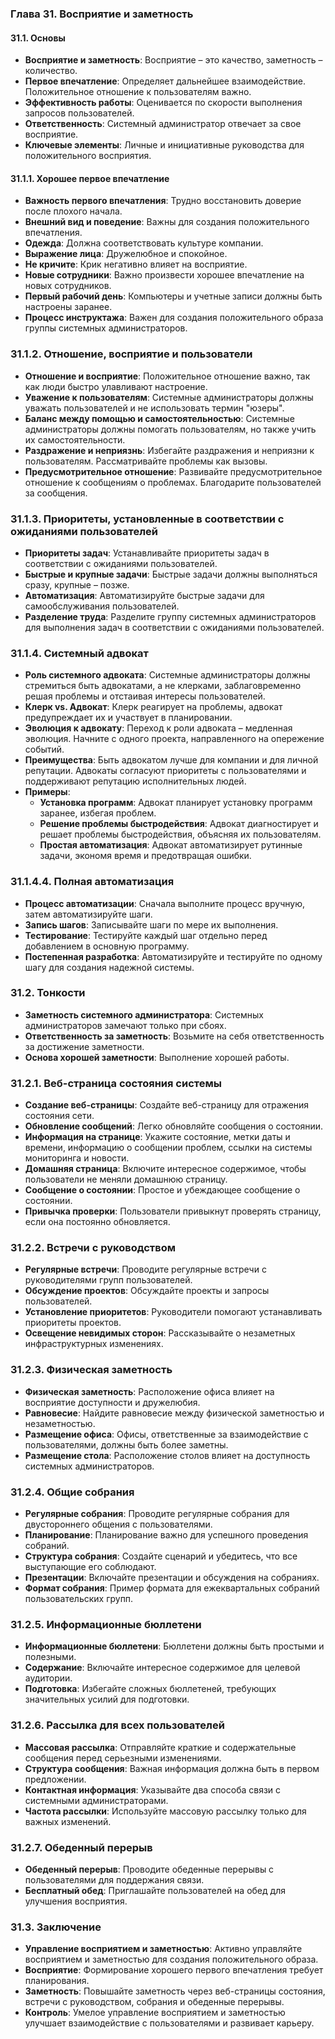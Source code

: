 ### Глава 31. Восприятие и заметность

#### 31.1. Основы
- **Восприятие и заметность**: Восприятие – это качество, заметность – количество.
- **Первое впечатление**: Определяет дальнейшее взаимодействие. Положительное отношение к пользователям важно.
- **Эффективность работы**: Оценивается по скорости выполнения запросов пользователей.
- **Ответственность**: Системный администратор отвечает за свое восприятие.
- **Ключевые элементы**: Личные и инициативные руководства для положительного восприятия.

#### 31.1.1. Хорошее первое впечатление
- **Важность первого впечатления**: Трудно восстановить доверие после плохого начала.
- **Внешний вид и поведение**: Важны для создания положительного впечатления.
- **Одежда**: Должна соответствовать культуре компании.
- **Выражение лица**: Дружелюбное и спокойное.
- **Не кричите**: Крик негативно влияет на восприятие.
- **Новые сотрудники**: Важно произвести хорошее впечатление на новых сотрудников.
- **Первый рабочий день**: Компьютеры и учетные записи должны быть настроены заранее.
- **Процесс инструктажа**: Важен для создания положительного образа группы системных администраторов.

### 31.1.2. Отношение, восприятие и пользователи
- **Отношение и восприятие**: Положительное отношение важно, так как люди быстро улавливают настроение.
- **Уважение к пользователям**: Системные администраторы должны уважать пользователей и не использовать термин "юзеры".
- **Баланс между помощью и самостоятельностью**: Системные администраторы должны помогать пользователям, но также учить их самостоятельности.
- **Раздражение и неприязнь**: Избегайте раздражения и неприязни к пользователям. Рассматривайте проблемы как вызовы.
- **Предусмотрительное отношение**: Развивайте предусмотрительное отношение к сообщениям о проблемах. Благодарите пользователей за сообщения.

### 31.1.3. Приоритеты, установленные в соответствии с ожиданиями пользователей
- **Приоритеты задач**: Устанавливайте приоритеты задач в соответствии с ожиданиями пользователей.
- **Быстрые и крупные задачи**: Быстрые задачи должны выполняться сразу, крупные – позже.
- **Автоматизация**: Автоматизируйте быстрые задачи для самообслуживания пользователей.
- **Разделение труда**: Разделите группу системных администраторов для выполнения задач в соответствии с ожиданиями пользователей.

### 31.1.4. Системный адвокат
- **Роль системного адвоката**: Системные администраторы должны стремиться быть адвокатами, а не клерками, заблаговременно решая проблемы и отстаивая интересы пользователей.
- **Клерк vs. Адвокат**: Клерк реагирует на проблемы, адвокат предупреждает их и участвует в планировании.
- **Эволюция к адвокату**: Переход к роли адвоката – медленная эволюция. Начните с одного проекта, направленного на опережение событий.
- **Преимущества**: Быть адвокатом лучше для компании и для личной репутации. Адвокаты согласуют приоритеты с пользователями и поддерживают репутацию исполнительных людей.
- **Примеры**:
  - **Установка программ**: Адвокат планирует установку программ заранее, избегая проблем.
  - **Решение проблемы быстродействия**: Адвокат диагностирует и решает проблемы быстродействия, объясняя их пользователям.
  - **Простая автоматизация**: Адвокат автоматизирует рутинные задачи, экономя время и предотвращая ошибки.

### 31.1.4.4. Полная автоматизация
- **Процесс автоматизации**: Сначала выполните процесс вручную, затем автоматизируйте шаги.
- **Запись шагов**: Записывайте шаги по мере их выполнения.
- **Тестирование**: Тестируйте каждый шаг отдельно перед добавлением в основную программу.
- **Постепенная разработка**: Автоматизируйте и тестируйте по одному шагу для создания надежной системы.

### 31.2. Тонкости
- **Заметность системного администратора**: Системных администраторов замечают только при сбоях.
- **Ответственность за заметность**: Возьмите на себя ответственность за достижение заметности.
- **Основа хорошей заметности**: Выполнение хорошей работы.

### 31.2.1. Веб-страница состояния системы
- **Создание веб-страницы**: Создайте веб-страницу для отражения состояния сети.
- **Обновление сообщений**: Легко обновляйте сообщения о состоянии.
- **Информация на странице**: Укажите состояние, метки даты и времени, информацию о сообщении проблем, ссылки на системы мониторинга и новости.
- **Домашняя страница**: Включите интересное содержимое, чтобы пользователи не меняли домашнюю страницу.
- **Сообщение о состоянии**: Простое и убеждающее сообщение о состоянии.
- **Привычка проверки**: Пользователи привыкнут проверять страницу, если она постоянно обновляется.

### 31.2.2. Встречи с руководством
- **Регулярные встречи**: Проводите регулярные встречи с руководителями групп пользователей.
- **Обсуждение проектов**: Обсуждайте проекты и запросы пользователей.
- **Установление приоритетов**: Руководители помогают устанавливать приоритеты проектов.
- **Освещение невидимых сторон**: Рассказывайте о незаметных инфраструктурных изменениях.

### 31.2.3. Физическая заметность
- **Физическая заметность**: Расположение офиса влияет на восприятие доступности и дружелюбия.
- **Равновесие**: Найдите равновесие между физической заметностью и незаметностью.
- **Размещение офиса**: Офисы, ответственные за взаимодействие с пользователями, должны быть более заметны.
- **Размещение стола**: Расположение столов влияет на доступность системных администраторов.

### 31.2.4. Общие собрания
- **Регулярные собрания**: Проводите регулярные собрания для двустороннего общения с пользователями.
- **Планирование**: Планирование важно для успешного проведения собраний.
- **Структура собрания**: Создайте сценарий и убедитесь, что все выступающие его соблюдают.
- **Презентации**: Включайте презентации и обсуждения на собраниях.
- **Формат собрания**: Пример формата для ежеквартальных собраний пользовательских групп.

### 31.2.5. Информационные бюллетени
- **Информационные бюллетени**: Бюллетени должны быть простыми и полезными.
- **Содержание**: Включайте интересное содержимое для целевой аудитории.
- **Подготовка**: Избегайте сложных бюллетеней, требующих значительных усилий для подготовки.

### 31.2.6. Рассылка для всех пользователей
- **Массовая рассылка**: Отправляйте краткие и содержательные сообщения перед серьезными изменениями.
- **Структура сообщения**: Важная информация должна быть в первом предложении.
- **Контактная информация**: Указывайте два способа связи с системными администраторами.
- **Частота рассылки**: Используйте массовую рассылку только для важных изменений.

### 31.2.7. Обеденный перерыв
- **Обеденный перерыв**: Проводите обеденные перерывы с пользователями для поддержания связи.
- **Бесплатный обед**: Приглашайте пользователей на обед для улучшения восприятия.

### 31.3. Заключение
- **Управление восприятием и заметностью**: Активно управляйте восприятием и заметностью для создания положительного образа.
- **Восприятие**: Формирование хорошего первого впечатления требует планирования.
- **Заметность**: Повышайте заметность через веб-страницы состояния, встречи с руководством, собрания и обеденные перерывы.
- **Контроль**: Умелое управление восприятием и заметностью улучшает взаимодействие с пользователями и развивает карьеру.
